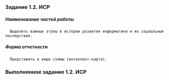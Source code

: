 ### Задание 1.2. ИСР

##### Наименование частей работы
      
      Выделить важные этапы в истории развития информатики и их социальные последствия.

##### Форма отчетности
      
      Представить в виде схемы (интеллект-карта).

### Выполненное задание 1.2. ИСР
